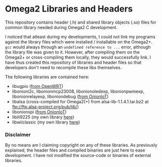 # Omega2 Libraries and Headers

This repository contains header (.h) and shared library objects (.so) files for common library needed during Omega2 C development.

I noticed that atleast during my developments, I could not link my programs against the library files which were installed / installable on the Omega2+. `gcc` would always through an `undefined reference to ...` error, although the library file was given to it. However, after compiling them on the Omega2+ or cross-compiling them locally, they would successfully link. I have thus created this repository of libraries and header files so that developers don't need to recompile these libs themselves. 

The following libraries are contained here:
* libugpio ([from OpenWRT](https://dev.openwrt.org/export/35269/packages/libs/libugpio))
* libonioni2c, libonionmcp23008, libonionoledexp, libonionpwmexp, libonionrelayexp, liboniondebug ([from OnionIoT](https://github.com/OnionIoT/i2c-exp-driver/))
* libalsa (cross-compiled for Omega2(+) from alsa-lib-1.1.4.1.tar.bz2 at ftp://ftp.alsa-project.org/pub/lib/)
* libonionspi ([from OnionIoT](https://github.com/OnionIoT/spi-gpio-driver))
* libili9225 (my own library [here](https://github.com/gamer-cndg/omega2-ili9225))
* libwiiclassic (my own library [here](https://github.com/gamer-cndg/omega2-wii-classic-controller/))

### Disclaimer

By no means am I claiming copyright on any of these libraries. As previously explained, the header files and compiled binaries are just here to ease development. I have not modified the source-code or binaries of external libraries.